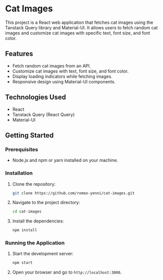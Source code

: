 # Cat Images
This project is a React web application that fetches cat images using the Tanstack Query library and Material-UI. It allows users to fetch random cat images and customize cat images with specific text, font size, and font color.

## Features

- Fetch random cat images from an API.
- Customize cat images with text, font size, and font color.
- Display loading indicators while fetching images.
- Responsive design using Material-UI components.

## Technologies Used

- React
- Tanstack Query (React Query)
- Material-UI

## Getting Started

### Prerequisites

- Node.js and npm or yarn installed on your machine.

### Installation

1. Clone the repository:

    ```bash
    git clone https://github.com/romeo-yenni/cat-images.git
    ```

2. Navigate to the project directory:

    ```bash
    cd cat-images
    ```

3. Install the dependencies:

    ```bash
    npm install
    ```

### Running the Application

1. Start the development server:

    ```bash
    npm start
    ```

2. Open your browser and go to `http://localhost:3000`.